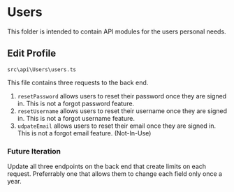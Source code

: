 # Users

This folder is intended to contain API modules for the users personal needs.

## Edit Profile

`src\api\Users\users.ts`

This file contains three requests to the back end.

1. `resetPassword` allows users to reset their password once they are signed in. This is not a forgot password feature.
2. `resetUsername` allows users to reset their username once they are signed in. This is not a forgot username feature.
3. `udpateEmail` allows users to reset their email once they are signed in. This is not a forgot email feature. (Not-In-Use)

### Future Iteration

Update all three endpoints on the back end that create limits on each request. Preferrably one that allows them to change each field only once a year.
